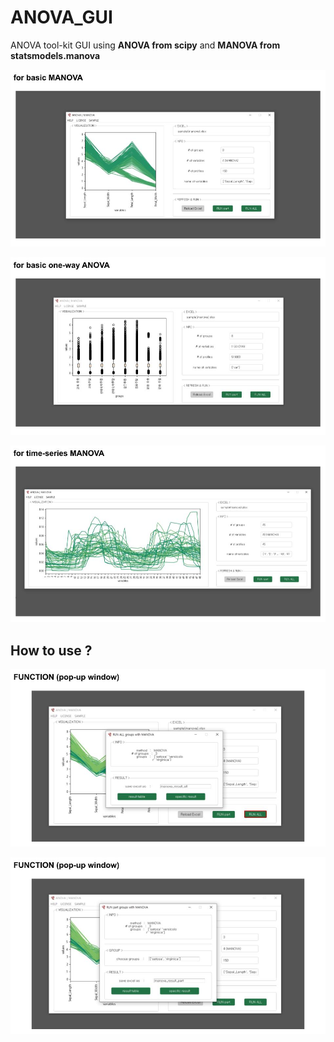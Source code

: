 # ANOVA_GUI

ANOVA tool-kit GUI using **ANOVA from scipy** and **MANOVA from statsmodels.manova**

<p align="center">
  <img src="https://github.com/KIM-HANJOO/ANOVA_GUI/blob/main/package/screenshots/manova.jpg" img width="700px"/>
<p/>

<p align="center">
  <img src="https://github.com/KIM-HANJOO/ANOVA_GUI/blob/main/package/screenshots/anova.jpg" img width="700px"/>
<p/>

<p align="center">
  <img src="https://github.com/KIM-HANJOO/ANOVA_GUI/blob/main/package/screenshots/time-series.jpg" img width="700px"/>
<p/>


  
  
## How to use ?
  
<p align="center">
  <img src="https://github.com/KIM-HANJOO/ANOVA_GUI/blob/main/package/screenshots/window_1.jpg" img width="700px"/>
<p/>

<p align="center">
  <img src="https://github.com/KIM-HANJOO/ANOVA_GUI/blob/main/package/screenshots/window_2.jpg" img width="700px"/>
<p/>
